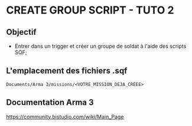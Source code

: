 # CREATE GROUP SCRIPT - TUTO 2
## Objectif
* Entrer dans un trigger et créer un groupe de soldat à l'aide des scripts SQF;

## L'emplacement des fichiers .sqf
````
Documents/Arma 3/missions/<VOTRE_MISSION_DEJA_CREEE>
````

## Documentation Arma 3
https://community.bistudio.com/wiki/Main_Page

